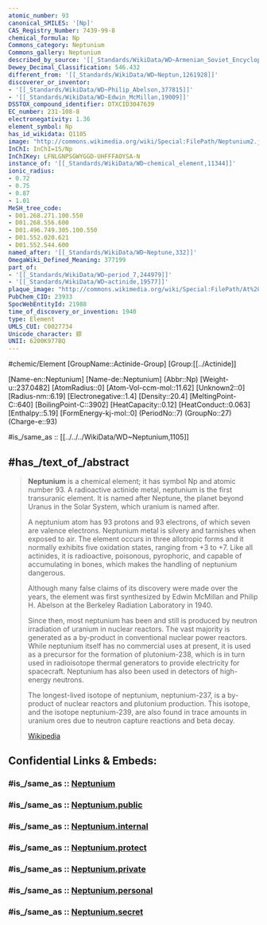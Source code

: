 ```yaml
---
atomic_number: 93
canonical_SMILES: '[Np]'
CAS_Registry_Number: 7439-99-8
chemical_formula: Np
Commons_category: Neptunium
Commons_gallery: Neptunium
described_by_source: '[[_Standards/WikiData/WD~Armenian_Soviet_Encyclopedia,2657718]]'
Dewey_Decimal_Classification: 546.432
different_from: '[[_Standards/WikiData/WD~Neptun,1261928]]'
discoverer_or_inventor:
- '[[_Standards/WikiData/WD~Philip_Abelson,377815]]'
- '[[_Standards/WikiData/WD~Edwin_McMillan,19009]]'
DSSTOX_compound_identifier: DTXCID3047639
EC_number: 231-108-8
electronegativity: 1.36
element_symbol: Np
has_id_wikidata: Q1105
image: "http://commons.wikimedia.org/wiki/Special:FilePath/Neptunium2.jpg"
InChI: InChI=1S/Np
InChIKey: LFNLGNPSGWYGGD-UHFFFAOYSA-N
instance_of: '[[_Standards/WikiData/WD~chemical_element,11344]]'
ionic_radius:
- 0.72
- 0.75
- 0.87
- 1.01
MeSH_tree_code:
- D01.268.271.100.550
- D01.268.556.600
- D01.496.749.305.100.550
- D01.552.020.621
- D01.552.544.600
named_after: '[[_Standards/WikiData/WD~Neptune,332]]'
OmegaWiki_Defined_Meaning: 377199
part_of:
- '[[_Standards/WikiData/WD~period_7,244979]]'
- '[[_Standards/WikiData/WD~actinide,19577]]'
plaque_image: "http://commons.wikimedia.org/wiki/Special:FilePath/At%20Tokyo%202024%20148.jpg"
PubChem_CID: 23933
SpocWebEntityId: 21988
time_of_discovery_or_invention: 1940
type: Element
UMLS_CUI: C0027734
Unicode_character: 錼
UNII: 6200K977BQ
---
```


#chemic/Element 
[GroupName::Actinide-Group]
[Group:[[../Actinide]]

[Name-en::Neptunium]
[Name-de::Neptunium]
(Abbr::Np)
[Weight-u::237.0482]
[AtomRadius::0]
[Atom-Vol-ccm-mol::11.62]
[Unknown2::0]
[Radius-nm::6.19]
[Electronegative::1.4]
[Density::20.4]
[MeltingPoint-C::640]
[BoilingPoint-C::3902]
[HeatCapacity::0.12]
[HeatConduct::0.063]
[Enthalpy::5.19]
[FormEnergy-kj-mol::0]
(PeriodNo::7)
(GroupNo::27)
(Charge-e::93)

#is_/same_as :: [[../../../WikiData/WD~Neptunium,1105]] 


## #has_/text_of_/abstract 

> **Neptunium** is a chemical element; it has symbol Np and atomic number 93. 
> A radioactive actinide metal, neptunium is the first transuranic element. 
> It is named after Neptune, the planet beyond Uranus in the Solar System, 
> which uranium is named after. 
> 
> A neptunium atom has 93 protons and 93 electrons, of which seven are valence electrons. 
> Neptunium metal is silvery and tarnishes when exposed to air. 
> The element occurs in three allotropic forms and it normally exhibits five oxidation states, 
> ranging from +3 to +7. 
> Like all actinides, it is radioactive, poisonous, pyrophoric, and capable of accumulating in bones, 
> which makes the handling of neptunium dangerous.
>
> Although many false claims of its discovery were made over the years, 
> the element was first synthesized by Edwin McMillan and Philip H. Abelson 
> at the Berkeley Radiation Laboratory in 1940. 
> 
> Since then, most neptunium has been and 
> still is produced by neutron irradiation of uranium in nuclear reactors. 
> The vast majority is generated as a by-product in conventional nuclear power reactors. 
> While neptunium itself has no commercial uses at present, 
> it is used as a precursor for the formation of plutonium-238, 
> which is in turn used  in radioisotope thermal generators to provide electricity for spacecraft. 
> Neptunium has also been used in detectors of high-energy neutrons.
>
> The longest-lived isotope of neptunium, neptunium-237, 
> is a by-product of nuclear reactors and plutonium production. 
> This isotope, and the isotope neptunium-239, 
> are also found in trace amounts in uranium ores due to neutron capture reactions and beta decay.
>
> [Wikipedia](https://en.wikipedia.org/wiki/Neptunium)


## Confidential Links & Embeds: 

### #is_/same_as :: [Neptunium](/_Standards/Chemistry/Chemical_Element/Actinide-Group/Neptunium.md) 

### #is_/same_as :: [Neptunium.public](/_public/Chemistry/Chemical_Element/Actinide-Group/Neptunium.public.md) 

### #is_/same_as :: [Neptunium.internal](/_internal/Chemistry/Chemical_Element/Actinide-Group/Neptunium.internal.md) 

### #is_/same_as :: [Neptunium.protect](/_protect/Chemistry/Chemical_Element/Actinide-Group/Neptunium.protect.md) 

### #is_/same_as :: [Neptunium.private](/_private/Chemistry/Chemical_Element/Actinide-Group/Neptunium.private.md) 

### #is_/same_as :: [Neptunium.personal](/_personal/Chemistry/Chemical_Element/Actinide-Group/Neptunium.personal.md) 

### #is_/same_as :: [Neptunium.secret](/_secret/Chemistry/Chemical_Element/Actinide-Group/Neptunium.secret.md)

